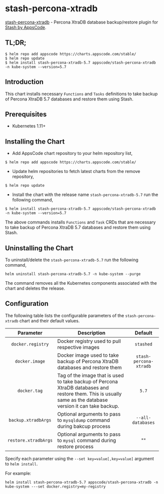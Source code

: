 # stash-percona-xtradb

[stash-percona-xtradb](https://github.com/stashed/percona-xtradb) - Percona XtraDB database backup/restore plugin for [Stash by AppsCode](https://appscode.com/products/stash/).

## TL;DR;

```console
$ helm repo add appscode https://charts.appscode.com/stable/
$ helm repo update
$ helm install stash-percona-xtradb-5.7 appscode/stash-percona-xtradb -n kube-system --version=5.7
```

## Introduction

This chart installs necessary `Functions` and `Tasks` definitions to take backup of Percona XtraDB 5.7 databases and restore them using Stash.

## Prerequisites

- Kubernetes 1.11+

## Installing the Chart

- Add AppsCode chart repository to your helm repository list,

```console
$ helm repo add appscode https://charts.appscode.com/stable/
```

- Update helm repositories to fetch latest charts from the remove repository,

```console
$ helm repo update
```

- Install the chart with the release name `stash-percona-xtradb-5.7` run the following command,

```console
$ helm install stash-percona-xtradb-5.7 appscode/stash-percona-xtradb -n kube-system --version=5.7
```

The above commands installs `Functions` and `Task` CRDs that are necessary to take backup of Percona XtraDB 5.7 databases and restore them using Stash.

## Uninstalling the Chart

To uninstall/delete the `stash-percona-xtradb-5.7` run the following command,

```console
helm uninstall stash-percona-xtradb-5.7 -n kube-system --purge
```

The command removes all the Kubernetes components associated with the chart and deletes the release.

## Configuration

The following table lists the configurable parameters of the `stash-percona-xtradb` chart and their default values.

|     Parameter        |                                                                    Description                                                                     |      Default      |
| :------------------: | -------------------------------------------------------------------------------------------------------------------------------------------------- | :---------------: |
| `docker.registry`    | Docker registry used to pull respective images                                                                                                     |     `stashed`     |
| `docker.image`       | Docker image used to take backup of Percona XtraDB databases and restore them                                                                               |   `stash-percona-xtradb`   |
| `docker.tag`         | Tag of the image that is used to take backup of Percona XtraDB databases and restore them. This is usually same as the database version it can take backup. |       `5.7`    |
| `backup.xtradbArgs`  | Optional arguments to pass to `mysqldump` command  during bakcup process                                                                           | `--all-databases` |
| `restore.xtradbArgs` | Optional arguments to pass to `mysql` command during restore process                                                                               |        ""         |

Specify each parameter using the `--set key=value[,key=value]` argument to `helm install`.

For example:

```console
helm install stash-percona-xtradb-5.7 appscode/stash-percona-xtradb -n kube-system ---set docker.registry=my-registry
```
